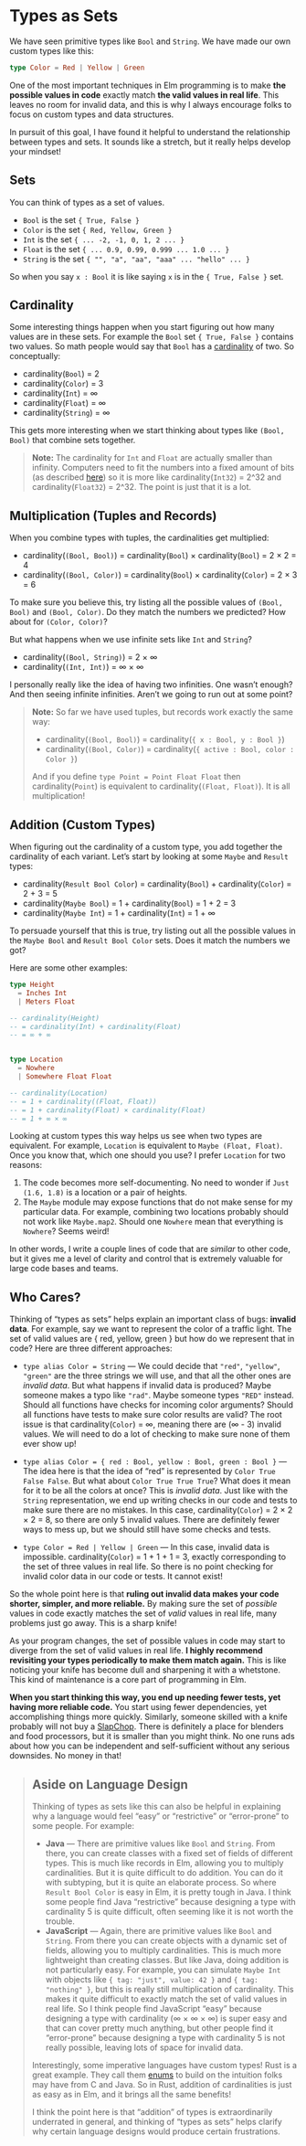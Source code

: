 # Types as Sets

We have seen primitive types like `Bool` and `String`. We have made our own custom types like this:

```elm
type Color = Red | Yellow | Green
```

One of the most important techniques in Elm programming is to make **the possible values in code** exactly match **the valid values in real life**. This leaves no room for invalid data, and this is why I always encourage folks to focus on custom types and data structures.

In pursuit of this goal, I have found it helpful to understand the relationship between types and sets. It sounds like a stretch, but it really helps develop your mindset!

## Sets

You can think of types as a set of values.

- `Bool` is the set `{ True, False }`
- `Color` is the set `{ Red, Yellow, Green }`
- `Int` is the set `{ ... -2, -1, 0, 1, 2 ... }`
- `Float` is the set `{ ... 0.9, 0.99, 0.999 ... 1.0 ... }`
- `String` is the set `{ "", "a", "aa", "aaa" ... "hello" ... }`

So when you say `x : Bool` it is like saying `x` is in the `{ True, False }` set.

## Cardinality

Some interesting things happen when you start figuring out how many values are in these sets. For example the `Bool` set `{ True, False }` contains two values. So math people would say that `Bool` has a [cardinality](https://en.wikipedia.org/wiki/Cardinality) of two. So conceptually:

- cardinality(`Bool`) = 2
- cardinality(`Color`) = 3
- cardinality(`Int`) = ∞
- cardinality(`Float`) = ∞
- cardinality(`String`) = ∞

This gets more interesting when we start thinking about types like `(Bool, Bool)` that combine sets together.

> **Note:** The cardinality for `Int` and `Float` are actually smaller than infinity. Computers need to fit the numbers into a fixed amount of bits (as described [here](/appendix/types_as_bits.html)) so it is more like cardinality(`Int32`) = 2^32 and cardinality(`Float32`) = 2^32. The point is just that it is a lot.

## Multiplication (Tuples and Records)

When you combine types with tuples, the cardinalities get multiplied:

- cardinality(`(Bool, Bool)`) = cardinality(`Bool`) × cardinality(`Bool`) = 2 × 2 = 4
- cardinality(`(Bool, Color)`) = cardinality(`Bool`) × cardinality(`Color`) = 2 × 3 = 6

To make sure you believe this, try listing all the possible values of `(Bool, Bool)` and `(Bool, Color)`. Do they match the numbers we predicted? How about for `(Color, Color)`?

But what happens when we use infinite sets like `Int` and `String`?

- cardinality(`(Bool, String)`) = 2 × ∞
- cardinality(`(Int, Int)`) = ∞ × ∞

I personally really like the idea of having two infinities. One wasn’t enough? And then seeing infinite infinities. Aren’t we going to run out at some point?

> **Note:** So far we have used tuples, but records work exactly the same way:
>
> - cardinality(`(Bool, Bool)`) = cardinality(`{ x : Bool, y : Bool }`)
> - cardinality(`(Bool, Color)`) = cardinality(`{ active : Bool, color : Color }`)
>
> And if you define `type Point = Point Float Float` then cardinality(`Point`) is equivalent to cardinality(`(Float, Float)`). It is all multiplication!

## Addition (Custom Types)

When figuring out the cardinality of a custom type, you add together the cardinality of each variant. Let’s start by looking at some `Maybe` and `Result` types:

- cardinality(`Result Bool Color`) = cardinality(`Bool`) + cardinality(`Color`) = 2 + 3 = 5
- cardinality(`Maybe Bool`) = 1 + cardinality(`Bool`) = 1 + 2 = 3
- cardinality(`Maybe Int`) = 1 + cardinality(`Int`) = 1 + ∞

To persuade yourself that this is true, try listing out all the possible values in the `Maybe Bool` and `Result Bool Color` sets. Does it match the numbers we got?

Here are some other examples:

```elm
type Height
  = Inches Int
  | Meters Float

-- cardinality(Height)
-- = cardinality(Int) + cardinality(Float)
-- = ∞ + ∞


type Location
  = Nowhere
  | Somewhere Float Float

-- cardinality(Location)
-- = 1 + cardinality((Float, Float))
-- = 1 + cardinality(Float) × cardinality(Float)
-- = 1 + ∞ × ∞
```

Looking at custom types this way helps us see when two types are equivalent. For example, `Location` is equivalent to `Maybe (Float, Float)`. Once you know that, which one should you use? I prefer `Location` for two reasons:

1. The code becomes more self-documenting. No need to wonder if `Just (1.6, 1.8)` is a location or a pair of heights.
2. The `Maybe` module may expose functions that do not make sense for my particular data. For example, combining two locations probably should not work like `Maybe.map2`. Should one `Nowhere` mean that everything is `Nowhere`? Seems weird!

In other words, I write a couple lines of code that are _similar_ to other code, but it gives me a level of clarity and control that is extremely valuable for large code bases and teams.

## Who Cares?

Thinking of “types as sets” helps explain an important class of bugs: **invalid data**. For example, say we want to represent the color of a traffic light. The set of valid values are { red, yellow, green } but how do we represent that in code? Here are three different approaches:

- `type alias Color = String` &mdash; We could decide that `"red"`, `"yellow"`, `"green"` are the three strings we will use, and that all the other ones are _invalid data_. But what happens if invalid data is produced? Maybe someone makes a typo like `"rad"`. Maybe someone types `"RED"` instead. Should all functions have checks for incoming color arguments? Should all functions have tests to make sure color results are valid? The root issue is that cardinality(`Color`) = ∞, meaning there are (∞ - 3) invalid values. We will need to do a lot of checking to make sure none of them ever show up!

- `type alias Color = { red : Bool, yellow : Bool, green : Bool }` &mdash; The idea here is that the idea of “red” is represented by `Color True False False`. But what about `Color True True True`? What does it mean for it to be all the colors at once? This is _invalid data_. Just like with the `String` representation, we end up writing checks in our code and tests to make sure there are no mistakes. In this case, cardinality(`Color`) = 2 × 2 × 2 = 8, so there are only 5 invalid values. There are definitely fewer ways to mess up, but we should still have some checks and tests.

- `type Color = Red | Yellow | Green` &mdash; In this case, invalid data is impossible. cardinality(`Color`) = 1 + 1 + 1 = 3, exactly corresponding to the set of three values in real life. So there is no point checking for invalid color data in our code or tests. It cannot exist!

So the whole point here is that **ruling out invalid data makes your code shorter, simpler, and more reliable.** By making sure the set of _possible_ values in code exactly matches the set of _valid_ values in real life, many problems just go away. This is a sharp knife!

As your program changes, the set of possible values in code may start to diverge from the set of valid values in real life. **I highly recommend revisiting your types periodically to make them match again.** This is like noticing your knife has become dull and sharpening it with a whetstone. This kind of maintenance is a core part of programming in Elm.

**When you start thinking this way, you end up needing fewer tests, yet having more reliable code.** You start using fewer dependencies, yet accomplishing things more quickly. Similarly, someone skilled with a knife probably will not buy a [SlapChop](https://www.slapchop.com/). There is definitely a place for blenders and food processors, but it is smaller than you might think. No one runs ads about how you can be independent and self-sufficient without any serious downsides. No money in that!

> ## Aside on Language Design
>
> Thinking of types as sets like this can also be helpful in explaining why a language would feel “easy” or “restrictive” or “error-prone” to some people. For example:
>
> - **Java** &mdash; There are primitive values like `Bool` and `String`. From there, you can create classes with a fixed set of fields of different types. This is much like records in Elm, allowing you to multiply cardinalities. But it is quite difficult to do addition. You can do it with subtyping, but it is quite an elaborate process. So where `Result Bool Color` is easy in Elm, it is pretty tough in Java. I think some people find Java “restrictive” because designing a type with cardinality 5 is quite difficult, often seeming like it is not worth the trouble.
> - **JavaScript** &mdash; Again, there are primitive values like `Bool` and `String`. From there you can create objects with a dynamic set of fields, allowing you to multiply cardinalities. This is much more lightweight than creating classes. But like Java, doing addition is not particularly easy. For example, you can simulate `Maybe Int` with objects like `{ tag: "just", value: 42 }` and `{ tag: "nothing" }`, but this is really still multiplication of cardinality. This makes it quite difficult to exactly match the set of valid values in real life. So I think people find JavaScript “easy” because designing a type with cardinality (∞ × ∞ × ∞) is super easy and that can cover pretty much anything, but other people find it “error-prone” because designing a type with cardinality 5 is not really possible, leaving lots of space for invalid data.
>
> Interestingly, some imperative languages have custom types! Rust is a great example. They call them [enums](https://doc.rust-lang.org/book/second-edition/ch06-01-defining-an-enum.html) to build on the intuition folks may have from C and Java. So in Rust, addition of cardinalities is just as easy as in Elm, and it brings all the same benefits!
>
> I think the point here is that “addition” of types is extraordinarily underrated in general, and thinking of “types as sets” helps clarify why certain language designs would produce certain frustrations.
